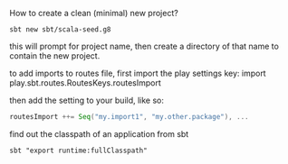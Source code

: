 How to create a clean (minimal) new project?

```
sbt new sbt/scala-seed.g8
```

this will prompt for project name, then create a directory of that name to contain the new project.



to add imports to routes file, first import the play settings key:
import play.sbt.routes.RoutesKeys.routesImport

then add the setting to your build, like so:

```scala
routesImport ++= Seq("my.import1", "my.other.package"), ...
```



find out the classpath of an application from sbt
```
sbt "export runtime:fullClasspath"
```
